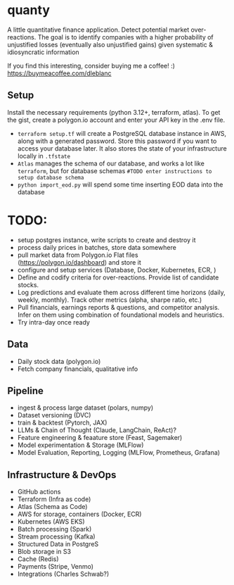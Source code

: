 # quanty
A little quantitative finance application.  Detect potential market over-reactions.  The goal is to identify companies with a higher probability of unjustified losses (eventually also unjustified gains) given systematic & idiosyncratic information

If you find this interesting, consider buying me a coffee! :) https://buymeacoffee.com/dleblanc


## Setup
Install the necessary requirements (python 3.12+, terraform, atlas).  To get the gist, create a polygon.io account and enter your API key in the .env file.  
- `terraform setup.tf` will create a PostgreSQL database instance in AWS, along with a generated password.  Store this password if you want to access your database later.  It also stores the state of your infrastructure locally in `.tfstate`
- `Atlas` manages the schema of our database, and works a lot like `terraform`, but for database schemas `#TODO enter instructions to setup database schema`
- `python import_eod.py` will spend some time inserting EOD data into the database

# TODO:
- setup postgres instance, write scripts to create and destroy it
- process daily prices in batches, store data somewhere 
- pull market data from Polygon.io Flat files (https://polygon.io/dashboard) and store it
- configure and setup services (Database, Docker, Kubernetes, ECR, )
- Define and codify criteria for over-reactions.  Provide list of candidate stocks.
- Log predictions and evaluate them across different time horizons (daily, weekly, monthly).  Track other metrics (alpha, sharpe ratio, etc.)
- Pull financials, earnings reports & questions, and competitor analysis.  Infer on them using combination of foundational models and heuristics.
- Try intra-day once ready

## Data
- Daily stock data (polygon.io)
- Fetch company financials, qualitative info

## Pipeline
- ingest & process large dataset (polars, numpy)
- Dataset versioning (DVC)
- train & backtest (Pytorch, JAX)
- LLMs & Chain of Thought (Claude, LangChain, ReAct)?
- Feature engineering & feaature store (Feast, Sagemaker)
- Model experimentation & Storage (MLFlow)
- Model Evaluation, Reporting, Logging (MLFlow, Prometheus, Grafana)

## Infrastructure & DevOps
- GitHub actions
- Terraform (Infra as code)
- Atlas (Schema as Code)
- AWS for storage, containers (Docker, ECR)
- Kubernetes (AWS EKS)
- Batch processing (Spark)
- Stream processing (Kafka)
- Structured Data in PostgreS
- Blob storage in S3
- Cache (Redis)
- Payments (Stripe, Venmo)
- Integrations (Charles Schwab?)
